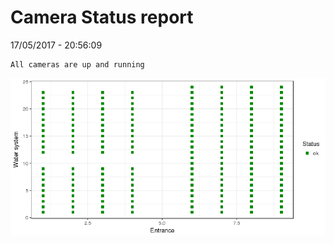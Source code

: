 Camera Status report
================
17/05/2017 - 20:56:09

    All cameras are up and running

![](camreport_files/figure-markdown_github/unnamed-chunk-2-1.png)
